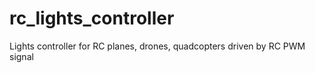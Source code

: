 # rc_lights_controller
Lights controller for RC planes, drones, quadcopters driven by RC PWM signal
